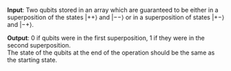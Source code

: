 **Input**: Two qubits stored in an array which are guaranteed to be either in a superposition of the states $|++\rangle$ and $|--\rangle$ or in a superposition of states $|+-\rangle$ and $|-+\rangle$.

**Output**: 0 if qubits were in the first superposition, 1 if they were in the second superposition.  
The state of the qubits at the end of the operation should be the same as the starting state.
